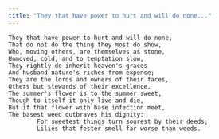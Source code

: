 ```yaml
---
title: "They that have power to hurt and will do none..."
---
```


	They that have power to hurt and will do none,
	That do not do the thing they most do show,
	Who, moving others, are themselves as stone,
	Unmoved, cold, and to temptation slow,
	They rightly do inherit heaven's graces
	And husband nature's riches from expense;
	They are the lords and owners of their faces,
	Others but stewards of their excellence.
	The summer's flower is to the summer sweet,
	Though to itself it only live and die,
	But if that flower with base infection meet,
	The basest weed outbraves his dignity:
			For sweetest things turn sourest by their deeds;
			Lilies that fester smell far worse than weeds.

